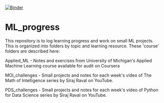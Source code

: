 [![Binder](https://mybinder.org/badge.svg)](https://mybinder.org/v2/gh/grant-king/ML_progress/master)

# ML_progress

This repository is to log learning progress and work on small ML projects. This is organized into folders by topic and learning resource. These 'course' folders are described here:

Applied_ML - Notes and exercises from University of Michigan's Applied Machine Learning course available for audit on Coursera

MOI_challenges - Small projects and notes for each week's video of The Math of Intelligence series by Siraj Raval on YouTube.

PDS_challenges - Small projects and notes for each week's video of Python for Data Science series by Siraj Raval on YouTube.
